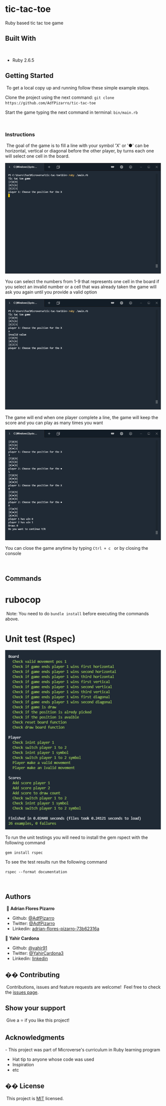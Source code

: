 # tic-tac-toe

  Ruby based tic tac toe game
​
## Built With
​
- Ruby 2.6.5
​

## Getting Started
​
  To get a local copy up and running follow these simple example steps.

  Clone the project using the next command:
  `​git clone https://github.com/AdfPizarro/tic-tac-toe`

  Start the game typing the next command in terminal:
  `bin/main.rb`

​
### Instructions
​
 The goal of the game is to fill a line with your symbol  'X' or '●' can be
 horizontal, vertical or diagonal
 before the other player, by turns each one will select one cell in the
 board.

 ![screenshot](./screenshot/ss1.png)

 You can select the numbers from 1-9 that represents one cell in the board
 if you select an invalid number or a cell that was already taken the
 game will ask you again until you provide a valid option

  ![screenshot](./screenshot/ss2.png)

 The game will end when one player complete a line, the game will keep the
 score and you can play as many times you want

   ![screenshot](./screenshot/ss4.png)

  You can close the game anytime by typing `Ctrl + c ` or by closing the console

​
## Commands


# rubocop
​
Note: You need to do `bundle install` before executing the commands above.

# Unit test (Rspec)

 ![screenshot](./screenshot/rspec.PNG)

To run the unit testings you will need to install the gem rspect with the following command

`gem install rspec`

To see the test results run the following command

`rspec --format documentation`

​
## Authors
​
👤 **Adrian Flores Pizarro**
​
- Github: [@AdfPizarro](https://github.com/AdfPizarro)
- Twitter: [@AdfPizarro](https://twitter.com/adfpizarro)
- Linkedin: [adrian-flores-pizarro-73b62316a](https://www.linkedin.com/in/adrian-flores-pizarro-73b62316a/)
​

👤 **Yahir Cardona**

- Github: [@yahir91](https://github.com/yahir91)
- Twitter: [@YahirCardona3](https://twitter.com/YahirCardona3)
- Linkedin: [linkedin](https://www.linkedin.com/in/osmar-yahir-cardona-reyes-54b40b1a7/)


## �� Contributing
​
Contributions, issues and feature requests are welcome!
​
Feel free to check the [issues page](issues/).
​
## Show your support
​
Give a ⭐️ if you like this project!
​
## Acknowledgments

​- This project was part of Microverse's curriculum in Ruby learning program
- Hat tip to anyone whose code was used
- Inspiration
- etc
​
## �� License
​
This project is [MIT](lic.url) licensed.
